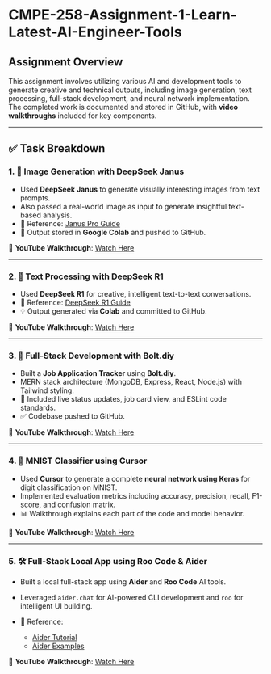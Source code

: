 # CMPE-258-Assignment-1-Learn-Latest-AI-Engineer-Tools

## Assignment Overview

This assignment involves utilizing various AI and development tools to generate creative and technical outputs, including image generation, text processing, full-stack development, and neural network implementation. The completed work is documented and stored in GitHub, with **video walkthroughs** included for key components.

---

## ✅ Task Breakdown

### 1. 🎨 Image Generation with DeepSeek Janus

* Used **DeepSeek Janus** to generate visually interesting images from text prompts.
* Also passed a real-world image as input to generate insightful text-based analysis.
* 📖 Reference: [Janus Pro Guide](https://www.datacamp.com/blog/janus-pro)
* 🧠 Output stored in **Google Colab** and pushed to GitHub.

🎥 **YouTube Walkthrough**: [Watch Here](https://youtu.be/9B3nwn523gg)

---

### 2. 💬 Text Processing with DeepSeek R1

* Used **DeepSeek R1** for creative, intelligent text-to-text conversations.
* 📖 Reference: [DeepSeek R1 Guide](https://www.datacamp.com/blog/deepseek-r1)
* 💡 Output generated via **Colab** and committed to GitHub.

🎥 **YouTube Walkthrough**: [Watch Here](https://youtu.be/9B3nwn523gg)

---

### 3. 💼 Full-Stack Development with Bolt.diy

* Built a **Job Application Tracker** using **Bolt.diy**.
* MERN stack architecture (MongoDB, Express, React, Node.js) with Tailwind styling.
* 🎯 Included live status updates, job card view, and ESLint code standards.
* ✅ Codebase pushed to GitHub.

🎥 **YouTube Walkthrough**: [Watch Here](https://youtu.be/jBVIkBgMRXU)

---

### 4. 🧠 MNIST Classifier using Cursor

* Used **Cursor** to generate a complete **neural network using Keras** for digit classification on MNIST.
* Implemented evaluation metrics including accuracy, precision, recall, F1-score, and confusion matrix.
* 📊 Walkthrough explains each part of the code and model behavior.

🎥 **YouTube Walkthrough**: [Watch Here](https://youtu.be/MjSexuXp7_Q)

---

### 5. 🛠️ Full-Stack Local App using Roo Code & Aider

* Built a local full-stack app using **Aider** and **Roo Code** AI tools.
* Leveraged `aider.chat` for AI-powered CLI development and `roo` for intelligent UI building.
* 📖 Reference:

  * [Aider Tutorial](https://aider.chat/docs/usage/tutorials.html)
  * [Aider Examples](https://aider.chat/examples/README.html)

🎥 **YouTube Walkthrough**: [Watch Here](https://youtu.be/J0j3sNzoPHE)
